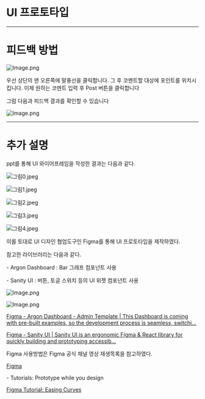 # UI 프로토타입

[](https://www.figma.com/file/RGyNjs3m5ixqzEUrkQ94c4/%EB%82%B4%EB%AA%B8%ED%83%84%ED%83%84-(UI-%ED%94%84%EB%A1%9C%ED%86%A0%ED%83%80%EC%9E%85))

---

# 피드백 방법

![Image.png](https://res.craft.do/user/full/fa176664-3985-eb36-93ba-d918d8fd4d32/doc/D6C1B55A-3A5D-4256-8B38-BD793CE76DC7/1135C9DF-C05B-4E44-87C8-4EB5708D1A90_2/Image.png)

우선 상단의 맨 오른쪽에 말풍선을 클릭합니다. 그 후 코멘트할 대상에 포인트를 위치시킵니다. 이제 원하는 코멘트 입력 후 Post 버튼을 클릭합니다

그럼 다음과 피드백 결과를 확인할 수 있습니다

![Image.png](https://res.craft.do/user/full/fa176664-3985-eb36-93ba-d918d8fd4d32/doc/D6C1B55A-3A5D-4256-8B38-BD793CE76DC7/DD1D7D59-A833-451A-891F-19B7D9328E2C_2/Image.png)

---

# 추가 설명

ppt를 통해 UI 와이어프레임을 작성한 결과는 다음과 같다.

![그림0.jpeg](https://res.craft.do/user/full/fa176664-3985-eb36-93ba-d918d8fd4d32/doc/D6C1B55A-3A5D-4256-8B38-BD793CE76DC7/D4CFFF0C-4FEF-4182-B6EB-E4B623C3E5C5_2/0.jpeg)

![그림1.jpeg](https://res.craft.do/user/full/fa176664-3985-eb36-93ba-d918d8fd4d32/doc/D6C1B55A-3A5D-4256-8B38-BD793CE76DC7/CED0AE4D-8624-4918-B96D-E3FD0570DCB8_2/1.jpeg)

![그림2.jpeg](https://res.craft.do/user/full/fa176664-3985-eb36-93ba-d918d8fd4d32/doc/D6C1B55A-3A5D-4256-8B38-BD793CE76DC7/33E864A3-CC9B-46BE-BDCA-E9EF6FFF244C_2/2.jpeg)

![그림3.jpeg](https://res.craft.do/user/full/fa176664-3985-eb36-93ba-d918d8fd4d32/doc/D6C1B55A-3A5D-4256-8B38-BD793CE76DC7/E0F8A963-0691-4F05-AE57-0C18CA82DB30_2/3.jpeg)

![그림4.jpeg](https://res.craft.do/user/full/fa176664-3985-eb36-93ba-d918d8fd4d32/doc/D6C1B55A-3A5D-4256-8B38-BD793CE76DC7/548E7970-4780-4EDF-835E-C943212D0C1A_2/4.jpeg)

이를 토대로 UI 디자인 협업도구인 Figma를 통해 UI 프로토타입을 제작하였다.

참고한 라이브러리는 다음과 같다.

\- Argon Dashboard : Bar 그래프 컴포넌트 사용

\- Sanity UI : 버튼, 토글 스위치 등의 UI 위젯 컴포넌트 사용

![Image.png](https://res.craft.do/user/full/fa176664-3985-eb36-93ba-d918d8fd4d32/doc/D6C1B55A-3A5D-4256-8B38-BD793CE76DC7/6E70DD97-AD27-40A2-B1E6-646818F20E27_2/Image.png)

![Image.png](https://res.craft.do/user/full/fa176664-3985-eb36-93ba-d918d8fd4d32/doc/D6C1B55A-3A5D-4256-8B38-BD793CE76DC7/7B21D018-EC9C-4B01-9AC0-B9467FED96C6_2/Image.png)

[Figma - Argon Dashboard - Admin Template | This Dashboard is coming with pre-built examples, so the development process is seamless, switchi...](https://www.figma.com/community/file/976829217287935140)

[Figma - Sanity UI | Sanity UI is an ergonomic Figma & React library for quickly building and prototyping accessib...](https://www.figma.com/community/file/946703925105795979)

Figma 사용방법은 Figma 공식 채널 영상 재생목록을 참고하였다.

[Figma](https://www.youtube.com/c/Figmadesign/playlists)

\- Tutorials: Prototype while you design

[Figma Tutorial: Easing Curves](https://www.youtube.com/watch?v=cAkOH9uaXHA&list=PLXDU_eVOJTx7aqRW3Skp1aRT9ktC3ctqA)

